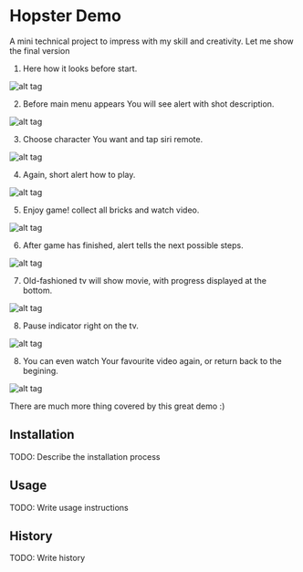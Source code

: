 # Hopster Demo

A mini technical project to impress with my skill and creativity. Let me show the final version

1. Here how it looks before start.

![alt tag](https://cloud.githubusercontent.com/assets/3168299/17839308/0a70a98a-67ed-11e6-832f-8d66c079767d.png)

2. Before main menu appears You will see alert with shot description.

![alt tag](https://cloud.githubusercontent.com/assets/3168299/17839311/0a71d878-67ed-11e6-8d1b-32473dadf59c.png)

3. Choose character You want and tap siri remote.

![alt tag](https://cloud.githubusercontent.com/assets/3168299/17839313/0a750638-67ed-11e6-891e-442d1a4924f0.png)

4. Again, short alert how to play.

![alt tag](https://cloud.githubusercontent.com/assets/3168299/17839309/0a7179be-67ed-11e6-9569-a96a26d1d2ad.png)

5. Enjoy game! collect all bricks and watch video.

![alt tag](https://cloud.githubusercontent.com/assets/3168299/17839310/0a7191ba-67ed-11e6-9846-eaa4c7a395d1.png)

6. After game has finished, alert tells the next possible steps.

![alt tag](https://cloud.githubusercontent.com/assets/3168299/17839312/0a722242-67ed-11e6-85a9-4cdb54e20a71.png)

7. Old-fashioned tv will show movie, with progress displayed at the bottom.

![alt tag](https://cloud.githubusercontent.com/assets/3168299/17839314/0a88fd3c-67ed-11e6-804a-a17d4d58b98a.png)

8. Pause indicator right on the tv.

![alt tag](https://cloud.githubusercontent.com/assets/3168299/17839346/91b4570c-67ed-11e6-82a0-75e1c2c587df.png)

8. You can even watch Your favourite video again, or return back to the begining.

![alt tag](https://cloud.githubusercontent.com/assets/3168299/17839345/91b0bc32-67ed-11e6-91e5-8c1809ee840e.png)

There are much more thing covered by this great demo :)

## Installation

TODO: Describe the installation process

## Usage

TODO: Write usage instructions

## History

TODO: Write history
